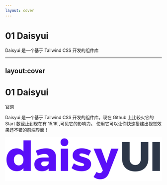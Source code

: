 ```yaml
---
layout: cover
---
```

# 01 Daisyui
<div class="flex justify-center">
<p class="w-71 text-center text-zinc-300">Daisyui 是一个基于 Tailwind CSS 开发的组件库</p>
</div>

---
layout:cover
---
# 01 Daisyui

[官网](https://daisyui.com/)

<div grid="~ cols-2 gap-4">

<div class="h-85 flex justify-center items-center">

<div v-if="$slidev.nav.clicks === 0" class="w-96 text-center">
<p>
Daisyui 是一个基于 Tailwind CSS 开发的组件库。现在 Github 上比较火它的 Start 数截止到现在有 15.1K ,可见它的影响力。
使用它可以让你快速搭建出视觉效果还不错的前端界面！
</p>
</div>

</div>
<div class="flex justify-center flex-col h-85">
<img src="https://raw.githubusercontent.com/saadeghi/files/main/daisyui/logo-4.svg"/>
</div>

</div>